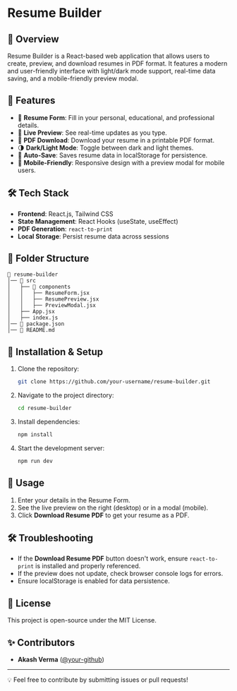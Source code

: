 # Resume Builder

## 📌 Overview
Resume Builder is a React-based web application that allows users to create, preview, and download resumes in PDF format. It features a modern and user-friendly interface with light/dark mode support, real-time data saving, and a mobile-friendly preview modal.

## 🚀 Features
- 📝 **Resume Form**: Fill in your personal, educational, and professional details.
- 👀 **Live Preview**: See real-time updates as you type.
- 📄 **PDF Download**: Download your resume in a printable PDF format.
- 🌗 **Dark/Light Mode**: Toggle between dark and light themes.
- 💾 **Auto-Save**: Saves resume data in localStorage for persistence.
- 📱 **Mobile-Friendly**: Responsive design with a preview modal for mobile users.

## 🛠️ Tech Stack
- **Frontend**: React.js, Tailwind CSS
- **State Management**: React Hooks (useState, useEffect)
- **PDF Generation**: `react-to-print`
- **Local Storage**: Persist resume data across sessions

## 📂 Folder Structure
```
📂 resume-builder
│── 📂 src
│   ├── 📂 components
│   │   ├── ResumeForm.jsx
│   │   ├── ResumePreview.jsx
│   │   ├── PreviewModal.jsx
│   ├── App.jsx
│   ├── index.js
│── 📄 package.json
│── 📄 README.md
```

## 🔧 Installation & Setup
1. Clone the repository:
   ```sh
   git clone https://github.com/your-username/resume-builder.git
   ```
2. Navigate to the project directory:
   ```sh
   cd resume-builder
   ```
3. Install dependencies:
   ```sh
   npm install
   ```
4. Start the development server:
   ```sh
   npm run dev
   ```

## 🎯 Usage
1. Enter your details in the Resume Form.
2. See the live preview on the right (desktop) or in a modal (mobile).
3. Click **Download Resume PDF** to get your resume as a PDF.

## 🛠️ Troubleshooting
- If the **Download Resume PDF** button doesn't work, ensure `react-to-print` is installed and properly referenced.
- If the preview does not update, check browser console logs for errors.
- Ensure localStorage is enabled for data persistence.

## 📜 License
This project is open-source under the MIT License.

## ✨ Contributors
- **Akash Verma** ([@your-github](https://github.com/your-github))

---
💡 Feel free to contribute by submitting issues or pull requests!

